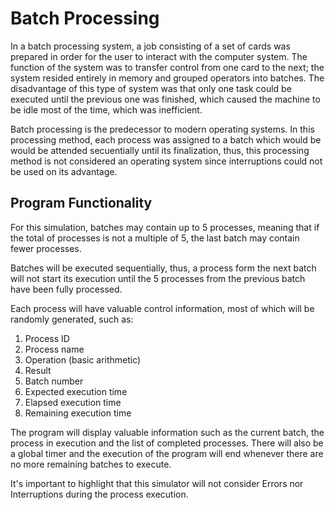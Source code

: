 # Batch Processing

In a batch processing system, a job consisting of a set of cards was prepared in order for the user to interact with the computer system. 
The function of the system was to transfer control from one card to the next; the system resided entirely in memory and grouped operators 
into batches. The disadvantage of this type of system was that only one task could be executed until the previous one was finished, which 
caused the machine to be idle most of the time, which was inefficient.

Batch processing is the predecessor to modern operating systems. In this processing method, each process was assigned to a batch which would 
be would be attended secuentially until its finalization, thus, this processing method is not considered an operating system since interruptions 
could not be used on its advantage.

## Program Functionality

For this simulation, batches may contain up to 5 processes, meaning that if the total of processes is not a multiple of 5, the last batch 
may contain fewer processes. 

Batches will be executed sequentially, thus, a process form the next batch will not start its execution until the 5 processes from the previous 
batch have been fully processed.

Each process will have valuable control information, most of which will be randomly generated, such as:
1. Process ID
2. Process name
3. Operation (basic arithmetic)
4. Result
5. Batch number
6. Expected execution time
7. Elapsed execution time
8. Remaining execution time

The program will display valuable information such as the current batch, the process in execution and the list of completed processes.
There will also be a global timer and the execution of the program will end whenever there are no more remaining batches to execute.

It's important to highlight that this simulator will not consider Errors nor Interruptions during the process execution.
